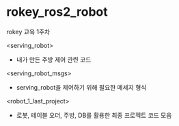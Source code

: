 # rokey_ros2_robot
rokey 교육 1주차

<serving_robot>
- 내가 만든 주방 제어 관련 코드

<serving_robot_msgs>
- serving_robot을 제어하기 위해 필요한 메세지 형식

<robot_1_last_project>
- 로봇, 테이블 오더, 주방, DB를 활용한 최종 프로젝트 코드 모음
